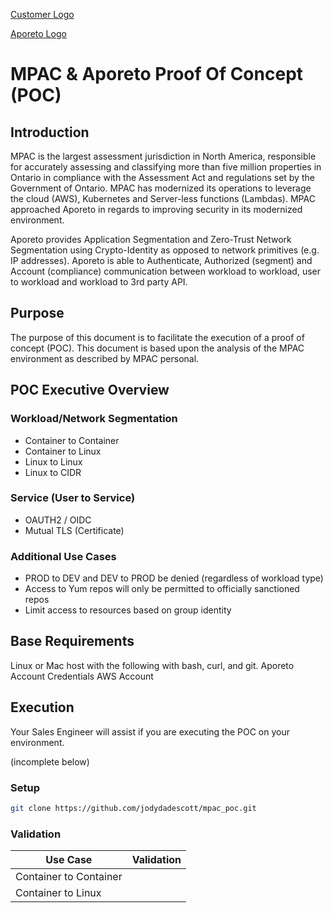[Customer Logo](https://github.com/jodydadescott/mpac_poc/blob/master/customer_logo.png?raw=true)

[Aporeto Logo](https://github.com/jodydadescott/mpac_poc/blob/master/aporeto_logo.png?raw=true)

# MPAC & Aporeto Proof Of Concept (POC)

## Introduction

MPAC is the largest assessment jurisdiction in North America, responsible for accurately assessing and classifying more than five million properties in Ontario in compliance with the Assessment Act and regulations set by the Government of Ontario. MPAC has modernized its operations to leverage the cloud (AWS), Kubernetes and Server-less functions (Lambdas). MPAC approached Aporeto in regards to improving security in its modernized environment.

Aporeto provides Application Segmentation and Zero-Trust Network Segmentation using Crypto-Identity as opposed to network primitives (e.g. IP addresses). Aporeto is able to Authenticate, Authorized (segment) and Account (compliance) communication between workload to workload, user to workload and workload to 3rd party API.

## Purpose

The purpose of this document is to facilitate the execution of a proof of concept (POC). This document is based upon the analysis of the MPAC environment as described by MPAC personal.

## POC Executive Overview

### Workload/Network Segmentation
- Container to Container
- Container to Linux
- Linux to Linux
- Linux to CIDR

### Service (User to Service)
- OAUTH2 / OIDC
- Mutual TLS (Certificate)

### Additional Use Cases
- PROD to DEV and DEV to PROD be denied (regardless of workload type)
- Access to Yum repos will only be permitted to officially sanctioned repos
- Limit access to resources based on group identity

## Base Requirements

Linux or Mac host with the following with bash, curl, and git.
Aporeto Account Credentials
AWS Account

## Execution

Your Sales Engineer will assist if you are executing the POC on your environment.

(incomplete below)

### Setup
```bash
git clone https://github.com/jodydadescott/mpac_poc.git
```

### Validation

| Use Case               | Validation |
| ---------------------- | ---------- |
| Container to Container |            |
| Container to Linux     |            |
